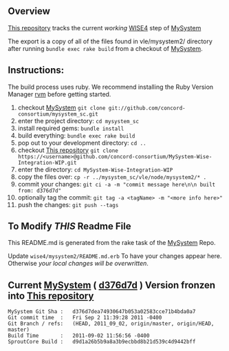 

## Overview
[This repository][] tracks the current _working_ [WISE4][] step of [MySystem][mysystem]

The export is a copy of all of the files found in vle/mysystem2/ directory after running `bundle exec rake build`
from a checkout of [MySystem][].

## Instructions:

The build process uses ruby. We recommend installing the Ruby Version Manager [rvm][] before getting started.

1. checkout [MySystem][]  `git clone git://github.com/concord-consortium/mysystem_sc.git`
1. enter the project directory: `cd mysystem_sc`
1. install required gems:  `bundle install`
1. build everything: `bundle exec rake build`
1. pop out to your development directory: `cd ..`
1. checkout [This repository][] `git clone https://<username>@github.com/concord-consortium/MySystem-Wise-Integration-WIP.git`
1. enter the directory: `cd MySystem-Wise-Integration-WIP`
1. copy the files over: `cp -r ../mysystem_sc/vle/node/mysystem2/* .`
1. commit your changes: `git ci -a -m "commit message here\n\n built from: d376d7d"`
1. optionally tag the commit: `git tag -a <tagName> -m "<more info here>"`
1. push the changes: `git push --tags`

## To Modify *THIS* Readme File

This README.md is generated from the rake task of the [MySystem][] Repo.

Update `wise4/mysystem2/README.md.erb` To have your changes appear here.
Otherwise *your local changes will be overwritten*.


## Current [MySystem][] ( [d376d7d][] ) Version fronzen into [This repository][]

    MySystem Git Sha :   d376d7dea74930647b053a02583cce71b4bda0a7
    Git commit time  :   Fri Sep 2 11:39:28 2011 -0400
    Git Branch / refs:   (HEAD, 2011_09_02, origin/master, origin/HEAD, master)
    Build Time       :   2011-09-02 11:56:56 -0400
    SproutCore Build :   d9d1a26b5b9a8a3b9ecbbd8b21d539c4d9442bff

[d376d7d]: https://github.com/concord-consortium/mysystem_sc/commits/d376d7dea74930647b053a02583cce71b4bda0a7
[This repository]: https://github.com/concord-consortium/MySystem-Wise-Integration-WIP
[WISE4]: http://wise4.org
[MySystem]: https://github.com/concord-consortium/mysystem_sc
[rvm]: http://beginrescueend.com

